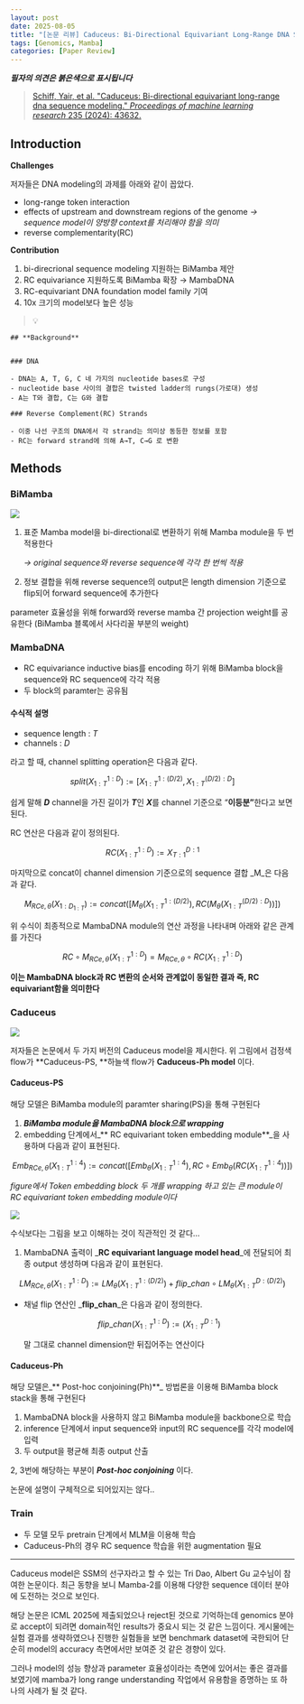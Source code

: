 ```yaml
---
layout: post
date: 2025-08-05
title: "[논문 리뷰] Caduceus: Bi-Directional Equivariant Long-Range DNA Sequence Modeling"
tags: [Genomics, Mamba]
categories: [Paper Review]
---
```


<span class="notion-red">_**필자의 의견은 붉은색으로 표시됩니다**_</span>


> [Schiff, Yair, et al. "Caduceus: Bi-directional equivariant long-range dna sequence modeling." ](https://pmc.ncbi.nlm.nih.gov/articles/PMC12189541/)[_Proceedings of machine learning research_](https://pmc.ncbi.nlm.nih.gov/articles/PMC12189541/)[ 235 (2024): 43632.](https://pmc.ncbi.nlm.nih.gov/articles/PMC12189541/)



## Introduction


**Challenges**


저자들은 DNA modeling의 과제를 아래와 같이 꼽았다.

- long-range token interaction
- effects of upstream and downstream regions of the genome 
_→ sequence model이 양방향 context를 처리해야 함을 의미_
- reverse complementarity(RC)

**Contribution**

1. bi-direcrional sequence modeling 지원하는 BiMamba 제안
1. RC equivariance 지원하도록 BiMamba 확장 → MambaDNA
1. RC-equivariant DNA foundation model family 기여
1. 10x 크기의 model보다 높은 성능

> 💡 


	## **Background**


	### DNA

	- DNA는 A, T, G, C 네 가지의 nucleotide bases로 구성
	- nucleotide base 사이의 결합은 twisted ladder의 rungs(가로대) 생성
	- A는 T와 결합, C는 G와 결합

	### Reverse Complement(RC) Strands

	- 이중 나선 구조의 DNA에서 각 strand는 의미상 동등한 정보를 포함
	- RC는 forward strand에 의해 A→T, C→G 로 변환


## Methods



### BiMamba


![](https://prod-files-secure.s3.us-west-2.amazonaws.com/542b861c-36a8-4051-84e5-8804b6728dba/2c247d59-7815-4980-99f0-8f0d21f445a7/image.png?X-Amz-Algorithm=AWS4-HMAC-SHA256&X-Amz-Content-Sha256=UNSIGNED-PAYLOAD&X-Amz-Credential=ASIAZI2LB466ZES4TXHK%2F20250830%2Fus-west-2%2Fs3%2Faws4_request&X-Amz-Date=20250830T100106Z&X-Amz-Expires=3600&X-Amz-Security-Token=IQoJb3JpZ2luX2VjEHkaCXVzLXdlc3QtMiJGMEQCIBuDO61dza%2BU9WeMbN9hrnDC1S4kbCLcIIXIn0%2BjqXYoAiASOKU1OQqNJbxtkYsPjmlO6LJ5p2J%2B%2B5Lt2IWU6FFmVCqIBAjS%2F%2F%2F%2F%2F%2F%2F%2F%2F%2F8BEAAaDDYzNzQyMzE4MzgwNSIM38KxiUmcRhwBhDXwKtwDAfTf90TpYVOm8RbyiuBvfBI8y%2F8UQHEDp%2FGADLbQRyIFIYijHPmN3z6%2BLcuF2LFPk2TFg4OaK2W3hfUTEung0qVW9p8z9IdBdFnGC%2FbP59Rj%2FE2Kk4aHreUWEW%2B30aOc5g6hUqO%2BBS%2BN8l7l4kk0EJT9ztCSJPHMKH7ayj1yREMvDyEOwjqG2tfwlBK%2BfJQ57VxQDH%2Bsg%2BT4LN9wwT%2BS0xPGx2ez%2Fcm9NPPsgeE2Z9MPml9mmh%2FsBgNp%2B7mJlq3fc6iEqY7LOxKmp0Dm7qpX0pBcCuh3254w1F5UXNW7lz8HMS8mDAYR0jx%2B%2Ff7kD3uIzBm44BwGwYXbQoAt%2FVHD3JGRpYmKaxtg3x2lvWr%2FCCLJe6%2B49uPh9IiFwWeGJVcEXKZdnLenjjfj9dvhfbhtfAV7qZFwAD8fmwmVmxwbD7uOdiNXJzle6it7yTZWQTLgMWbzFLgIjL4Vo5kSnjd6%2F2bqEL5t4sGSU5ZjnFGOUJjtr5nXwk%2B%2FzRBJBI5z%2FivkyhkOzOBRcFpjJ472jffl%2FH0dfupzYTzat5D5FjyH1nEAvueeKfSbusr3pvNgS2xG6qMooSYjdW1LX%2BvwVrInlDp1Y7sa%2Bpf4EAcO9Ea9lsINzzYc7OkMlvU7UQQw3%2FHKxQY6pgFzLbk6%2FzWfOy0RnaaCxNkuYO4Ua2VIH3obir3nJPjHHXdag01wHDnizoigPZxNH7yCBt2TBKnQfWQzqzsv2oX8NPl7NJhuwUFFunXs3LPNEIqKKf3pMQhCMP%2B8IGyRJpGElOr8ZHVRGzDEnOemj%2FPQe%2BTiRANZ7WwVSQoelQSAEu%2FbY8%2FZmdx0gPKKVXhaXFik16KQuT7X1NXqRNr7qjDLHPnd7a9H&X-Amz-Signature=aa53b802b6df438dfa94dc6fc6ebf608a0182eddf1276ebbbc9cbf657a118cea&X-Amz-SignedHeaders=host&x-amz-checksum-mode=ENABLED&x-id=GetObject)

1. 표준 Mamba model을 bi-directional로 변환하기 위해 Mamba module을 두 번 적용한다

	_→ original sequence와 reverse sequence에 각각 한 번씩 적용_

1. 정보 결합을 위해 reverse sequence의 output은 length dimension 기준으로 flip되어 forward sequence에 추가한다

parameter 효율성을 위해 forward와 reverse mamba 간 projection weight를 공유한다 (BiMamba 블록에서 사다리꼴 부분의 weight)



### MambaDNA

- RC equivariance inductive bias를 encoding 하기 위해 BiMamba block을 sequence와 RC sequence에 각각 적용
- 두 block의 paramter는 공유됨


#### 수식적 설명

- sequence length : _T_
- channels : _D_

라고 할 때,  channel splitting operation은 다음과 같다.


$$
split(X^{1:D}_{1:T}):=[X^{1:(D/2)}_{1:T},X^{(D/2):D}_{1:T}]
$$


<span class="notion-red">쉽게 말해 </span><span class="notion-red">_**D**_</span><span class="notion-red"> channel을 가진 길이가 </span><span class="notion-red">_**T**_</span><span class="notion-red">인 </span><span class="notion-red">_**X**_</span><span class="notion-red">를 channel 기준으로 “</span><span class="notion-red">**이등분”**</span><span class="notion-red">한다고 보면 된다.</span>


RC 연산은 다음과 같이 정의된다.


$$
RC(X^{1:D}_{1:T}):=X^{D:1}_{T:1}
$$


마지막으로 concat이 channel dimension 기준으로의 sequence 결합 _M_은 다음과 같다.


$$
M_{RCe,\theta}(X_{1:D_{1:T}}):=concat([M_{\theta}(X^{1:(D/2)}_{1:T}),RC(M_{\theta}(X^{(D/2):D}_{1:T}))])
$$


위 수식이 최종적으로 MambaDNA module의 연산 과정을 나타내며 아래와 같은 관계를 가진다


$$
RC\circ M_{RCe,\theta}(X^{1:D}_{1:T}) = M_{RCe,\theta} \circ RC(X^{1:D}_{1:T})
$$


**이는 MambaDNA block과 RC 변환의 순서와 관계없이 동일한 결과 즉, RC equivariant함을 의미한다**



### Caduceus


![](https://prod-files-secure.s3.us-west-2.amazonaws.com/542b861c-36a8-4051-84e5-8804b6728dba/f94a60d7-8145-473b-aef9-7c68d3ec604a/image.png?X-Amz-Algorithm=AWS4-HMAC-SHA256&X-Amz-Content-Sha256=UNSIGNED-PAYLOAD&X-Amz-Credential=ASIAZI2LB466ZES4TXHK%2F20250830%2Fus-west-2%2Fs3%2Faws4_request&X-Amz-Date=20250830T100106Z&X-Amz-Expires=3600&X-Amz-Security-Token=IQoJb3JpZ2luX2VjEHkaCXVzLXdlc3QtMiJGMEQCIBuDO61dza%2BU9WeMbN9hrnDC1S4kbCLcIIXIn0%2BjqXYoAiASOKU1OQqNJbxtkYsPjmlO6LJ5p2J%2B%2B5Lt2IWU6FFmVCqIBAjS%2F%2F%2F%2F%2F%2F%2F%2F%2F%2F8BEAAaDDYzNzQyMzE4MzgwNSIM38KxiUmcRhwBhDXwKtwDAfTf90TpYVOm8RbyiuBvfBI8y%2F8UQHEDp%2FGADLbQRyIFIYijHPmN3z6%2BLcuF2LFPk2TFg4OaK2W3hfUTEung0qVW9p8z9IdBdFnGC%2FbP59Rj%2FE2Kk4aHreUWEW%2B30aOc5g6hUqO%2BBS%2BN8l7l4kk0EJT9ztCSJPHMKH7ayj1yREMvDyEOwjqG2tfwlBK%2BfJQ57VxQDH%2Bsg%2BT4LN9wwT%2BS0xPGx2ez%2Fcm9NPPsgeE2Z9MPml9mmh%2FsBgNp%2B7mJlq3fc6iEqY7LOxKmp0Dm7qpX0pBcCuh3254w1F5UXNW7lz8HMS8mDAYR0jx%2B%2Ff7kD3uIzBm44BwGwYXbQoAt%2FVHD3JGRpYmKaxtg3x2lvWr%2FCCLJe6%2B49uPh9IiFwWeGJVcEXKZdnLenjjfj9dvhfbhtfAV7qZFwAD8fmwmVmxwbD7uOdiNXJzle6it7yTZWQTLgMWbzFLgIjL4Vo5kSnjd6%2F2bqEL5t4sGSU5ZjnFGOUJjtr5nXwk%2B%2FzRBJBI5z%2FivkyhkOzOBRcFpjJ472jffl%2FH0dfupzYTzat5D5FjyH1nEAvueeKfSbusr3pvNgS2xG6qMooSYjdW1LX%2BvwVrInlDp1Y7sa%2Bpf4EAcO9Ea9lsINzzYc7OkMlvU7UQQw3%2FHKxQY6pgFzLbk6%2FzWfOy0RnaaCxNkuYO4Ua2VIH3obir3nJPjHHXdag01wHDnizoigPZxNH7yCBt2TBKnQfWQzqzsv2oX8NPl7NJhuwUFFunXs3LPNEIqKKf3pMQhCMP%2B8IGyRJpGElOr8ZHVRGzDEnOemj%2FPQe%2BTiRANZ7WwVSQoelQSAEu%2FbY8%2FZmdx0gPKKVXhaXFik16KQuT7X1NXqRNr7qjDLHPnd7a9H&X-Amz-Signature=709a11cdec79d7f63f27298888fae1ce8356157c59c18e2c4cc119b67a2464b1&X-Amz-SignedHeaders=host&x-amz-checksum-mode=ENABLED&x-id=GetObject)


저자들은 논문에서 두 가지 버전의 Caduceus model을 제시한다. 위 그림에서 검정색 flow가 **Caduceus-PS, **하늘색 flow가 **Caduceus-Ph model** 이다.



#### Caduceus-PS


해당 모델은 BiMamba module의 paramter sharing(PS)을 통해 구현된다

1. _**BiMamba module을 MambaDNA block으로 wrapping**_
1. embedding 단계에서_** RC equivariant token embedding module**_을 사용하며 다음과 같이 표현된다.

$$
Emb_{RCe,\theta}(X^{1:4}_{1:T}):=concat([Emb_{\theta}(X^{1:4}_{1:T}),RC \circ Emb_{\theta}(RC(X^{1:4}_{1:T}))])
$$


_figure에서 Token embedding block 두 개를 wrapping 하고 있는 큰 module이 RC equivariant token embedding module이다_


![](https://prod-files-secure.s3.us-west-2.amazonaws.com/542b861c-36a8-4051-84e5-8804b6728dba/b175e4da-71eb-4e91-8c23-a06dabe673c9/image.png?X-Amz-Algorithm=AWS4-HMAC-SHA256&X-Amz-Content-Sha256=UNSIGNED-PAYLOAD&X-Amz-Credential=ASIAZI2LB466ZES4TXHK%2F20250830%2Fus-west-2%2Fs3%2Faws4_request&X-Amz-Date=20250830T100106Z&X-Amz-Expires=3600&X-Amz-Security-Token=IQoJb3JpZ2luX2VjEHkaCXVzLXdlc3QtMiJGMEQCIBuDO61dza%2BU9WeMbN9hrnDC1S4kbCLcIIXIn0%2BjqXYoAiASOKU1OQqNJbxtkYsPjmlO6LJ5p2J%2B%2B5Lt2IWU6FFmVCqIBAjS%2F%2F%2F%2F%2F%2F%2F%2F%2F%2F8BEAAaDDYzNzQyMzE4MzgwNSIM38KxiUmcRhwBhDXwKtwDAfTf90TpYVOm8RbyiuBvfBI8y%2F8UQHEDp%2FGADLbQRyIFIYijHPmN3z6%2BLcuF2LFPk2TFg4OaK2W3hfUTEung0qVW9p8z9IdBdFnGC%2FbP59Rj%2FE2Kk4aHreUWEW%2B30aOc5g6hUqO%2BBS%2BN8l7l4kk0EJT9ztCSJPHMKH7ayj1yREMvDyEOwjqG2tfwlBK%2BfJQ57VxQDH%2Bsg%2BT4LN9wwT%2BS0xPGx2ez%2Fcm9NPPsgeE2Z9MPml9mmh%2FsBgNp%2B7mJlq3fc6iEqY7LOxKmp0Dm7qpX0pBcCuh3254w1F5UXNW7lz8HMS8mDAYR0jx%2B%2Ff7kD3uIzBm44BwGwYXbQoAt%2FVHD3JGRpYmKaxtg3x2lvWr%2FCCLJe6%2B49uPh9IiFwWeGJVcEXKZdnLenjjfj9dvhfbhtfAV7qZFwAD8fmwmVmxwbD7uOdiNXJzle6it7yTZWQTLgMWbzFLgIjL4Vo5kSnjd6%2F2bqEL5t4sGSU5ZjnFGOUJjtr5nXwk%2B%2FzRBJBI5z%2FivkyhkOzOBRcFpjJ472jffl%2FH0dfupzYTzat5D5FjyH1nEAvueeKfSbusr3pvNgS2xG6qMooSYjdW1LX%2BvwVrInlDp1Y7sa%2Bpf4EAcO9Ea9lsINzzYc7OkMlvU7UQQw3%2FHKxQY6pgFzLbk6%2FzWfOy0RnaaCxNkuYO4Ua2VIH3obir3nJPjHHXdag01wHDnizoigPZxNH7yCBt2TBKnQfWQzqzsv2oX8NPl7NJhuwUFFunXs3LPNEIqKKf3pMQhCMP%2B8IGyRJpGElOr8ZHVRGzDEnOemj%2FPQe%2BTiRANZ7WwVSQoelQSAEu%2FbY8%2FZmdx0gPKKVXhaXFik16KQuT7X1NXqRNr7qjDLHPnd7a9H&X-Amz-Signature=c9e75a8a5da067c37d75beeb0b06f72d81301fdb27b8e472936d709a83c507f7&X-Amz-SignedHeaders=host&x-amz-checksum-mode=ENABLED&x-id=GetObject)


<span class="notion-red">수식보다는 그림을 보고 이해하는 것이 직관적인 것 같다…</span>

1. MambaDNA 출력이 _**RC equivariant language model head**_에 전달되어 최종 output 생성하며 다음과 같이 표현된다.

$$
LM_{RCe,\theta}(X^{1:D}_{1:T}):= LM_{\theta}(X^{1:(D/2)}_{1:T})+flip\_chan\circ LM_{\theta}(X^{D:(D/2)}_{1:T})
$$

- 채널 flip 연산인 _**flip\_chan**_은 다음과 같이 정의한다.

	$$
	flip\_chan(X^{1:D}_{1:T}):=(X^{D:1}_{1:T})
	$$


	말 그대로 channel dimension만 뒤집어주는 연산이다



#### Caduceus-Ph


해당 모델은_** Post-hoc conjoining(Ph)**_ 방법론을 이용해 BiMamba block stack을 통해 구현된다

1. MambaDNA block을 사용하지 않고 BiMamba module을 backbone으로 학습
1. inference 단계에서 input sequence와 input의 RC sequence를 각각 model에 입력
1. 두 output을 평균해 최종 output 산출

2, 3번에 해당하는 부분이 _**Post-hoc conjoining**_ 이다.


<span class="notion-red">논문에 설명이 구체적으로 되어있지는 않다..</span>



### Train

- 두 모델 모두 pretrain 단계에서 MLM을 이용해 학습
- Caduceus-Ph의 경우 RC sequence 학습을 위한 augmentation 필요

---


<span class="notion-red">Caduceus model은 SSM의 선구자라고 할 수 있는 Tri Dao, Albert Gu 교수님이 참여한 논문이다. 최근 동향을 보니 Mamba-2를 이용해 다양한 sequence 데이터 분야에 도전하는 것으로 보인다.</span>


<span class="notion-red">해당 논문은 ICML 2025에 제출되었으나 reject된 것으로 기억하는데 genomics 분야로 accept이 되려면 domain적인 results가 중요시 되는 것 같은 느낌이다. 게시물에는 실험 결과를 생략하였으나 진행한 실험들을 보면 benchmark dataset에 국한되어 단순히 model의 accuracy 측면에서만 보여준 것 같은 경향이 있다.</span>


<span class="notion-red">그러나 model의 성능 향상과 parameter 효율성이라는 측면에 있어서는 좋은 결과를 보였기에 mamba가 long range understanding 작업에서 유용함을 증명하는 또 하나의 사례가 될 것 같다.</span>

